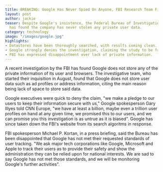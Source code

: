 ```yaml
---
title: BREAKING: Google Has Never Spied On Anyone, FBI Research Team Finds
layout: post
author: jackie
teaser: Despite Google's insistence, the Federal Bureau of Investigation
  has found the company has never stolen any private user data.
category: technology
image: "/images/google.jpg"
highlights:
- Datastores have been thoroughly searched, with results coming clean.
- Google strongly denies the investigation, claiming the study to be fraudulent.
- FBI has expressed disappointment over lack of private information.
---
```


A recent investigation by the FBI has found Google does not store any of the private information of its user and browsers. The investigative team, who started their inquisition in August, found that Google does not store user data such as ad profiles or address information, citing the main reason being lack of space to store said data.

Google executives were quick to deny the claim, "we make a pledge to our users to keep their information secure with us," Google spokesperson Gary Illyes told CNN Europe, "we have at least a billion, maybe even a trillion user profiles on hand at any given time, we promised this to our users, and we can promise you this investigation is as untrue as it is biased". Google has since taken down the FBI's website from its search algoritms in response.

FBI spokesperson Michael P. Kortan, in a press briefing, said the Bureau has been disappointed that Google has not met their requested standards of user tracking. "We ask major tech corporations like Google, Microsoft and Apple to track their users as to provide their safety and show the administration they can be relied upon for national interests. We are sad to say Google has not met those standards, and we will be monitoring Google's further activities".
